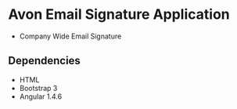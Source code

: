 # Avon Email Signature Application

* Company Wide Email Signature

## Dependencies
* HTML
* Bootstrap 3
* Angular 1.4.6